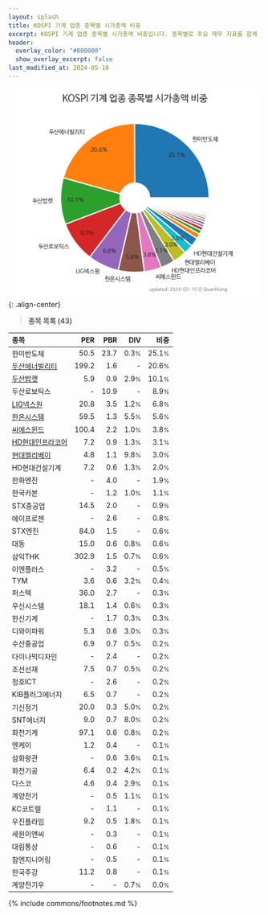 ```yaml
---
layout: splash
title: KOSPI 기계 업종 종목별 시가총액 비중
excerpt: KOSPI 기계 업종 종목별 시가총액 비중입니다. 종목별로 주요 재무 지표를 함께 표시합니다.
header:
  overlay_color: "#800000"
  show_overlay_excerpt: false
last_modified_at: 2024-05-10
---
```



![KOSPI 기계 업종 종목별 시가총액 비중](/stats/sector/images/kospi_업종_기계_종목.png){: .align-center}


> **종목 목록 (43)**<a id="list"></a>

| **종목** | **PER** | **PBR** | **DIV** | **비중** |
| :------- | ------: | ------: | ------: | -------: |
| 한미반도체 | 50.5 | 23.7 | 0.3<small>%</small> | 25.1<small>%</small> |
| [두산에너빌리티](/034020/) | 199.2 | 1.6 | - | 20.6<small>%</small> |
| [두산밥캣](/241560/) | 5.9 | 0.9 | 2.9<small>%</small> | 10.1<small>%</small> |
| 두산로보틱스 | - | 10.9 | - | 8.9<small>%</small> |
| [LIG넥스원](/079550/) | 20.8 | 3.5 | 1.2<small>%</small> | 6.8<small>%</small> |
| [한온시스템](/018880/) | 59.5 | 1.3 | 5.5<small>%</small> | 5.6<small>%</small> |
| [씨에스윈드](/112610/) | 100.4 | 2.2 | 1.0<small>%</small> | 3.8<small>%</small> |
| [HD현대인프라코어](/042670/) | 7.2 | 0.9 | 1.3<small>%</small> | 3.1<small>%</small> |
| [현대엘리베이](/017800/) | 4.8 | 1.1 | 9.8<small>%</small> | 3.0<small>%</small> |
| HD현대건설기계 | 7.2 | 0.6 | 1.3<small>%</small> | 2.0<small>%</small> |
| 한화엔진 | - | 4.0 | - | 1.9<small>%</small> |
| 한국카본 | - | 1.2 | 1.0<small>%</small> | 1.1<small>%</small> |
| STX중공업 | 14.5 | 2.0 | - | 0.9<small>%</small> |
| 에이프로젠 | - | 2.6 | - | 0.8<small>%</small> |
| STX엔진 | 84.0 | 1.5 | - | 0.6<small>%</small> |
| 대동 | 15.0 | 0.6 | 0.8<small>%</small> | 0.6<small>%</small> |
| 삼익THK | 302.9 | 1.5 | 0.7<small>%</small> | 0.6<small>%</small> |
| 이엔플러스 | - | 3.2 | - | 0.5<small>%</small> |
| TYM | 3.6 | 0.6 | 3.2<small>%</small> | 0.4<small>%</small> |
| 퍼스텍 | 36.0 | 2.7 | - | 0.3<small>%</small> |
| 우신시스템 | 18.1 | 1.4 | 0.6<small>%</small> | 0.3<small>%</small> |
| 한신기계 | - | 1.7 | 0.3<small>%</small> | 0.3<small>%</small> |
| 디와이파워 | 5.3 | 0.6 | 3.0<small>%</small> | 0.3<small>%</small> |
| 수산중공업 | 6.9 | 0.7 | 0.5<small>%</small> | 0.2<small>%</small> |
| 다이나믹디자인 | - | 2.4 | - | 0.2<small>%</small> |
| 조선선재 | 7.5 | 0.7 | 0.5<small>%</small> | 0.2<small>%</small> |
| 청호ICT | - | 2.6 | - | 0.2<small>%</small> |
| KIB플러그에너지 | 6.5 | 0.7 | - | 0.2<small>%</small> |
| 기신정기 | 20.0 | 0.3 | 5.0<small>%</small> | 0.2<small>%</small> |
| SNT에너지 | 9.0 | 0.7 | 8.0<small>%</small> | 0.2<small>%</small> |
| 화천기계 | 97.1 | 0.6 | 0.8<small>%</small> | 0.2<small>%</small> |
| 엔케이 | 1.2 | 0.4 | - | 0.1<small>%</small> |
| 삼화왕관 | - | 0.6 | 3.6<small>%</small> | 0.1<small>%</small> |
| 화천기공 | 6.4 | 0.2 | 4.2<small>%</small> | 0.1<small>%</small> |
| 다스코 | 4.6 | 0.4 | 2.9<small>%</small> | 0.1<small>%</small> |
| 계양전기 | - | 0.5 | 1.1<small>%</small> | 0.1<small>%</small> |
| KC코트렐 | - | 1.1 | - | 0.1<small>%</small> |
| 우진플라임 | 9.2 | 0.5 | 1.8<small>%</small> | 0.1<small>%</small> |
| 세원이앤씨 | - | 0.3 | - | 0.1<small>%</small> |
| 대림통상 | - | 0.6 | - | 0.1<small>%</small> |
| 참엔지니어링 | - | 0.5 | - | 0.1<small>%</small> |
| 한국주강 | 11.2 | 0.8 | - | 0.1<small>%</small> |
| 계양전기우 | - | - | 0.7<small>%</small> | 0.0<small>%</small> |

{% include commons/footnotes.md %}